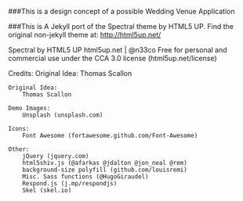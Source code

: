 ###This is a design concept of a possible Wedding Venue Application

###This is A Jekyll port of the Spectral theme by HTML5 UP.
Find the original non-jekyll theme at: http://html5up.net/


Spectral by HTML5 UP
html5up.net | @n33co
Free for personal and commercial use under the CCA 3.0 license (html5up.net/license)

Credits:
	Original Idea:
		Thomas Scallon

	Original Idea:
		Thomas Scallon
	
	Demo Images:
		Unsplash (unsplash.com)

	Icons:
		Font Awesome (fortawesome.github.com/Font-Awesome)

	Other:
		jQuery (jquery.com)
		html5shiv.js (@afarkas @jdalton @jon_neal @rem)
		background-size polyfill (github.com/louisremi)
		Misc. Sass functions (@HugoGiraudel)
		Respond.js (j.mp/respondjs)
		Skel (skel.io)
